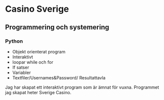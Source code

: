 # Casino Sverige

## Programmering och systemering

### Python
- Objekt orienterat program 
- Interaktivt
- loopar while och for
- If satser
- Variabler
- Textfiler/Usernames&Password/ Resultattavla

Jag har skapat ett interaktivt program som är ämnat för vuxna.
Programmet jag skapat heter Sverige Casino.
 


